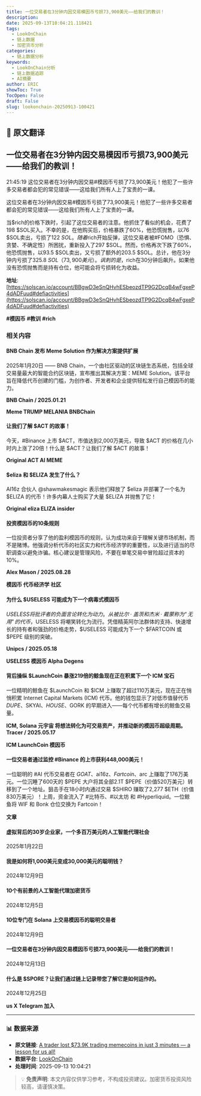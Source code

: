 ```yaml
---
title: 一位交易者在3分钟内因交易模因币亏损73,900美元——给我们的教训！
description: 
date: 2025-09-13T10:04:21.118421
tags:
  - LookOnChain
  - 链上数据
  - 加密货币分析
categories:
  - 链上数据分析
keywords:
  - LookOnChain分析
  - 链上数据追踪
  - AI摘要
author: ERIC
showToc: True
TocOpen: False
draft: False
slug: lookonchain-20250913-100421
---
```


## 📝 原文翻译

<div class='translation-content'>

## 一位交易者在3分钟内因交易模因币亏损73,900美元——给我们的教训！

21:45:19 这位交易者在3分钟内因交易#模因币亏损了73,900美元！他犯了一些许多交易者都会犯的常见错误——这给我们所有人上了宝贵的一课。

这位交易者在3分钟内因交易#模因币亏损了73,900美元！他犯了一些许多交易者都会犯的常见错误——这给我们所有人上了宝贵的一课。

当$rich的价格下跌时，引起了这位交易者的注意。他抓住了看似的机会，花费了198 $SOL买入。不幸的是，在他购买后，价格暴跌了60%，他恐慌抛售，以76 $SOL卖出，亏损了122 $SOL。随着$rich开始反弹，这位交易者被#FOMO（恐惧、贪婪、不确定性）所困扰，重新投入了297 $SOL。然而，价格再次下跌了60%，他恐慌抛售，以93.5 $SOL卖出，又亏损了额外的203.5 $SOL。总计，他在3分钟内亏损了325.8 $SOL（73,900美元）。讽刺的是，$rich在30分钟后飙升。如果他没有恐慌抛售而是持有仓位，他可能会将亏损转化为收益。

**地址**: [https://solscan.io/account/BBgwD3eSnQHvhESbeozdTP9G2DcqB4wFgxeP4dADFuud#defiactivities](https://solscan.io/account/BBgwD3eSnQHvhESbeozdTP9G2DcqB4wFgxeP4dADFuud#defiactivities)

**#模因币** **#教训** **#rich**

### 相关内容

#### BNB Chain 发布 Meme Solution 作为解决方案提供扩展
2025年1月20日 —— BNB Chain，一个由社区驱动的区块链生态系统，包括全球交易量最大的智能合约区块链，宣布推出其解决方案：MEME Solution。该平台旨在降低代币创建的门槛，为创作者、开发者和企业提供轻松发行自己模因币的能力。

**BNB Chain / 2025.01.21**

**Meme TRUMP MELANIA BNBChain**

#### 让我们了解 $ACT 的故事！
今天，#Binance 上市 $ACT，市值达到2,000万美元，导致 $ACT 的价格在几小时内上涨了20倍！什么是 $ACT？让我们了解 $ACT 的故事！

**Original ACT AI MEME**

#### $eliza 和 $ELIZA 发生了什么？
AI16z 合伙人 @shawmakesmagic 表示他们释放了 $eliza 并部署了一个名为 $ELIZA 的代币！许多内幕人士购买了大量 $ELIZA 并抛售了它！

**Original eliza ELIZA insider**

#### 投资模因币的10条规则
一位投资者分享了他的盈利模因币的规则，认为成功来自于理解关键市场机制，而不是赌博。他强调分析代币的社区实力和代币经济学的重要性，以及进行适当的尽职调查以避免诈骗。核心建议是管理风险，不要在单笔交易中冒险超过资本的10%。

**Alex Mason / 2025.08.28**

**模因币 代币经济学 社区**

#### 为什么 $USELESS 可能成为下一个病毒式模因币
$USELESS 将批评者的负面言论转化为动力。从被比尔·盖茨和杰米·戴蒙称为“无用”的代币，$USELESS 将嘲笑转化为流行。凭借精英阿尔法群体的支持、快速增长的持有者和强劲的价格走势，$USELESS 可能成为下一个 $FARTCOIN 或 $PEPE 级别的突破。

**Unipcs / 2025.05.18**

**USELESS 模因币 Alpha Degens**

#### 背后操纵 $LaunchCoin 暴涨219倍的鲸鱼现在正在积累下一个 ICM 宝石
一位精明的鲸鱼在 $LaunchCoin 和 $ICM 上赚取了超过110万美元，现在正在悄悄积累 Internet Capital Markets (ICM) 代币。他的钱包显示了对低市值替代币 $DUPE、$SKYAI、$HOUSE、$GORK 的早期进入——每个代币都有增长的鲸鱼交易量。

**ICM, Solana 元宇宙 将想法转化为可交易资产，并推动新的模因币超级周期。Tracer / 2025.05.17**

**ICM LaunchCoin 模因币**

#### 一位交易者通过监控 #Binance 的上市获利448,000美元！
一位聪明的 #AI 代币交易者在 $GOAT、$ai16z、$Fartcoin、$arc 上赚取了176万美元。一位沉睡了600天的 $PEPE 大户将其全部2.1T $PEPE（价值520万美元）转移到了一个地址。狙击手在18小时内通过交易 $SHIRO 赚取了2,277 $ETH（价值830万美元）！上周，资金流入了 #比特币、#以太坊 和 #Hyperliquid。一位鲸鱼将 WIF 和 Bonk 仓位交换为 Fartcoin！

**文章**

#### 虚拟背后的30岁企业家，一个多百万美元的人工智能代理社会
2025年1月22日

#### 我是如何将1,000美元变成30,000美元的聪明钱？
2024年12月9日

#### 10个有前景的人工智能代理加密货币
2024年12月5日

#### 10位专门在 Solana 上交易模因币的聪明交易者
2024年12月9日

#### 一位交易者在3分钟内因交易模因币亏损73,900美元——给我们的教训！
2024年12月13日

#### 什么是 $SPORE？让我们通过链上记录带您了解它是如何运作的。
2024年12月25日

**us X Telegram 加入**

</div>

---

### 📊 数据来源

- **原文链接**: [A trader lost $73.9K trading memecoins in just 3 minutes — a lesson for us all!](https://www.lookonchain.com/articles/1031)
- **数据平台**: [LookOnChain](https://www.lookonchain.com)
- **处理时间**: 2025-09-13 10:04:21

> 💡 **免责声明**: 本文内容仅供学习参考，不构成投资建议。加密货币投资风险较高，请谨慎决策。

